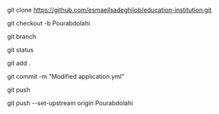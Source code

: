 git clone https://github.com/esmaeilsadeghijob/education-institution.git

git checkout -b Pourabdolahi

git branch

git status

git add .

git commit -m "Modified application.yml"

git push

git push --set-upstream origin Pourabdolahi
